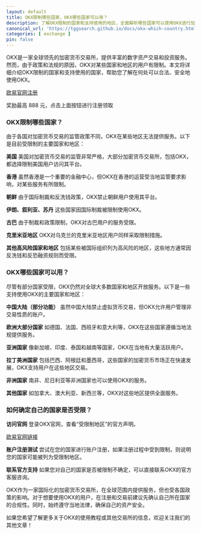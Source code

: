 ```yaml
---
layout: default
title: OKX限制哪些国家，OKX哪些国家可以用？
description: 了解OKX限制的国家和支持使用的地区，全面解析哪些国家可以使用OKX进行加密货币交易，以及限制原因和解决方法，为您提供最权威的指导。
canonical_url: 'https://tggsearch.github.io/docs/okx-which-country.html'
categories: [ exchange ]
pin: false
---
```

OKX是一家全球领先的加密货币交易所，提供丰富的数字资产交易和投资服务。然而，由于政策和法规的原因，OKX对某些国家和地区的用户有限制。本文将详细介绍OKX限制的国家和支持使用的国家，帮助您了解在何处可以合法、安全地使用OKX。

<div class='register-button'>
    <a href='./302.html?target=https://www.ouzhyi.support/join/90884854' class='content-btn' target='_blank'> 欧易官网注册 </a>
</div>
<p class="red-text-word">奖励最高 888 元，点击上面按钮进行注册领取</p>

### OKX限制哪些国家？
由于各国对加密货币交易的监管政策不同，OKX在某些地区无法提供服务。以下是目前受限制的主要国家和地区：

**美国**
美国对加密货币交易的监管非常严格，大部分加密货币交易所，包括OKX，都选择限制美国用户访问其平台。

**香港**
虽然香港是一个重要的金融中心，但OKX在香港的运营受当地监管要求影响，对某些服务有所限制。

**朝鲜**
由于国际制裁和反洗钱政策，OKX禁止朝鲜用户使用其平台。

**伊朗、叙利亚、苏丹**
这些国家因国际制裁被限制使用OKX。

**古巴**
由于制裁和政策限制，OKX对古巴用户的服务受限。

**克里米亚地区**
OKX对乌克兰的克里米亚地区用户同样采取限制措施。

**其他高风险国家和地区**
包括某些被国际组织列为高风险的地区，这些地方通常因反洗钱和反恐融资规则而受限。

### OKX哪些国家可以用？
尽管有部分国家受限，OKX仍然对全球大多数国家和地区开放服务。以下是一些支持使用OKX的主要国家和地区：

**中国大陆（部分功能）**
虽然中国大陆禁止虚拟货币交易，但OKX允许用户管理非交易性质的账户。

**欧洲大部分国家**
如德国、法国、西班牙和意大利等，OKX在这些国家遵循当地法规提供服务。

**亚洲国家**
像新加坡、印度、泰国和越南等国家，OKX在当地有大量活跃用户。

**拉丁美洲国家**
包括巴西、阿根廷和墨西哥，这些国家的加密货币市场正在快速发展，OKX支持用户在这些地区交易。

**非洲国家**
南非、尼日利亚等非洲国家也可以使用OKX的服务。

**其他国家**
如加拿大、澳大利亚、新西兰等，OKX对这些地区提供全面服务。

### 如何确定自己的国家是否受限？

**访问官网**
登录OKX官网，查看“受限制地区”的官方声明。

<div class='register-button'>
    <a href='./302.html?target=https://www.ouzhyi.support/join/90884854' class='content-btn' target='_blank'> 欧易官网链接 </a>
</div>

**账户注册测试**
尝试在您的国家进行账户注册，如果注册过程中受到限制，则说明您的国家可能被列为受限制地区。

**联系官方支持**
如果您对自己的国家是否被限制不确定，可以直接联系OKX的官方客服咨询。

OKX作为一家国际化的加密货币交易所，在全球范围内提供服务，但也受各国政策的影响。对于想要使用OKX的用户，在注册和交易前建议先确认自己所在国家的合规性。同时，始终遵守当地法律，确保自己的资产安全。

如果您希望了解更多关于OKX的使用教程或其他交易所的信息，欢迎关注我们的其他文章！

